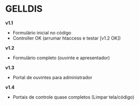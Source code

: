 # GELLDIS

**v1.1**

- Formulário inicial no código
- Controller OK (arrumar htaccess e testar [v1.2 OK])

**v1.2**

- Formulário completo (ouvinte e apresentador)

**v1.3**

- Portal de ouvintes para administrador

**v1.4**

- Portais de controle quase completos (Limpar tela/código)
